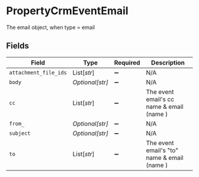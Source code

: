 # PropertyCrmEventEmail

The email object, when type = email


## Fields

| Field                                       | Type                                        | Required                                    | Description                                 |
| ------------------------------------------- | ------------------------------------------- | ------------------------------------------- | ------------------------------------------- |
| `attachment_file_ids`                       | List[*str*]                                 | :heavy_minus_sign:                          | N/A                                         |
| `body`                                      | *Optional[str]*                             | :heavy_minus_sign:                          | N/A                                         |
| `cc`                                        | List[*str*]                                 | :heavy_minus_sign:                          | The event email's cc name & email (name )   |
| `from_`                                     | *Optional[str]*                             | :heavy_minus_sign:                          | N/A                                         |
| `subject`                                   | *Optional[str]*                             | :heavy_minus_sign:                          | N/A                                         |
| `to`                                        | List[*str*]                                 | :heavy_minus_sign:                          | The event email's "to" name & email (name ) |